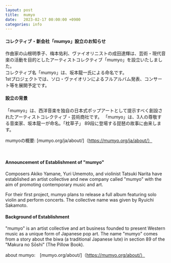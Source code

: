 ```yaml
---
layout: post
title:  mumyo
date:   2023-02-17 00:00:00 +0900
categories: info
---
```


#### コレクティブ・新会社「mumyo」設立のお知らせ

作曲家の山根明季子、梅本佑利、ヴァイオリニストの成田達輝は、芸術・現代音楽の活動を目的としたアーティストコレクティブ「mumyo」を設立いたしました。  
コレクティブ名「mumyo」は、坂本龍一氏による命名です。  
1stプロジェクトでは、ソロ・ヴァイオリンによるフルアルバム発表、コンサート等を展開予定です。

#### 設立の背景
「mumyo」は、⻄洋音楽を独自の日本式ポップアートとして提示すべく創設されたアーティストコレクティブ・芸術商社です。 「mumyo」は、3人の尊敬する音楽家、坂本龍一が命名。「枕草子」 89段に登場する琵琶の故事に由来します。

mumyoの概要: [mumyo.org/ja/about/]（https://mumyo.org/ja/about/）

&nbsp;

#### Announcement of Establishment of "mumyo"

Composers Akiko Yamane, Yuri Umemoto, and violinist Tatsuki Narita have established an artist collective and new company called "mumyo" with the aim of promoting contemporary music and art.

For their first project, mumyo plans to release a full album featuring solo violin and perform concerts. The collective name was given by Ryuichi Sakamoto.

#### Background of Establishment
"mumyo" is an artist collective and art business founded to present Western music as a unique form of Japanese pop art. The name "mumyo" comes from a story about the biwa (a traditional Japanese lute) in section 89 of the "Makura no Sōshi" (The Pillow Book).

about mumyo:　[mumyo.org/about/]（https://mumyo.org/about/）
